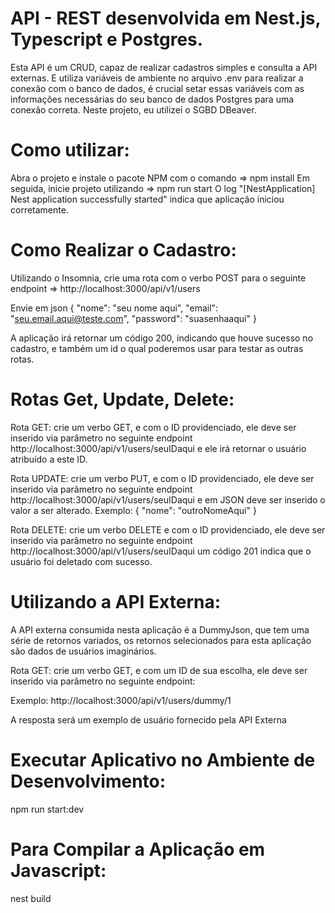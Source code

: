 # API - REST desenvolvida em Nest.js, Typescript e Postgres.

Esta API é um CRUD, capaz de realizar cadastros simples e consulta a API externas.
E utiliza variáveis de ambiente no arquivo .env para realizar a conexão com o banco de dados, é crucial setar essas variáveis com as informações necessárias do seu banco de dados Postgres para uma conexão correta. Neste projeto, eu utilizei o SGBD DBeaver.

# Como utilizar:
Abra o projeto e instale o pacote NPM com o comando => npm install
Em seguida, inicie projeto utilizando => npm run start
O log "[NestApplication] Nest application successfully started" indica que aplicação iniciou corretamente.

# Como Realizar o Cadastro:
Utilizando o Insomnia, crie uma rota com o verbo POST para o seguinte endpoint => 
http://localhost:3000/api/v1/users

Envie em json 
{
  "nome": "seu nome aqui",
  "email": "seu.email.aqui@teste.com",
  "password": "suasenhaaqui"
}

A aplicação irá retornar um código 200, indicando que houve sucesso no cadastro, e também um id o qual poderemos usar para testar as outras rotas.

# Rotas Get, Update, Delete:
Rota GET: crie um verbo GET, e com o ID providenciado, ele deve ser inserido via parâmetro no seguinte endpoint
http://localhost:3000/api/v1/users/seuIDaqui e ele irá retornar o usuário atribuído a este ID.

Rota UPDATE: crie um verbo PUT, e com o ID providenciado, ele deve ser inserido via parâmetro no seguinte endpoint
http://localhost:3000/api/v1/users/seuIDaqui e em JSON deve ser inserido o valor a ser alterado. Exemplo:
{
	"nome": "outroNomeAqui"
}

Rota DELETE: crie um verbo DELETE e com o ID providenciado, ele deve ser inserido via parâmetro no seguinte endpoint
http://localhost:3000/api/v1/users/seuIDaqui um código 201 indica que o usuário foi deletado com sucesso. 

# Utilizando a API Externa:

A API externa consumida nesta aplicação é a DummyJson, que tem uma série de retornos variados, os retornos selecionados para esta aplicação são dados de usuários imaginários.

Rota GET: crie um verbo GET, e com um ID de sua escolha, ele deve ser inserido via parâmetro no seguinte endpoint:

Exemplo: http://localhost:3000/api/v1/users/dummy/1

A resposta será um exemplo de usuário fornecido pela API Externa

# Executar Aplicativo no Ambiente de Desenvolvimento:

  npm run start:dev

# Para Compilar a Aplicação em Javascript:

  nest build